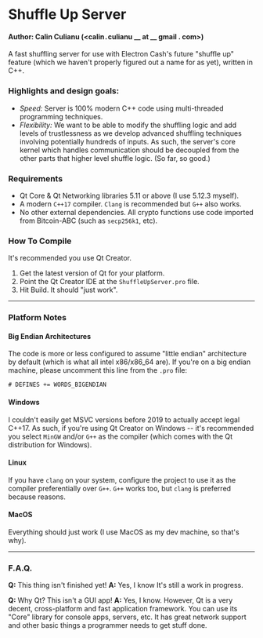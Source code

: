 # Shuffle Up Server
#### Author: Calin Culianu (<calin`.`culianu __ at __ gmail __**.**__ com>) 
A fast shuffling server for use with Electron Cash's future "shuffle up" feature (which we haven't properly figured out a name for as yet), written in C++.

### Highlights and design goals:

- *Speed:* Server is 100% modern C++ code using multi-threaded programming techniques.
- *Flexibility:* We want to be able to modify the shuffling logic and add levels of trustlessness as we develop advanced shuffling techniques involving potentially hundreds of inputs.  As such, the server's core kernel which handles communication should be decoupled from the other parts that higher level shuffle logic.  (So far, so good.)

### Requirements

- Qt Core & Qt Networking libraries 5.11 or above (I use 5.12.3 myself).  
- A modern `C++17` compiler.  `Clang` is recommended but `G++` also works. 
- No other external dependencies.  All crypto functions use code imported from Bitcoin-ABC (such as `secp256k1`, etc).

### How To Compile

It's recommended you use Qt Creator. 

1. Get the latest version of Qt for your platform.
2. Point the Qt Creator IDE at the `ShuffleUpServer.pro` file.
3. Hit Build.  It should "just work".

---

### Platform Notes

#### Big Endian Architectures

The code is more or less configured to assume "little endian" architecture by default (which is what all intel x86/x86_64 are).  If you're on a big endian machine, please uncomment this line from the `.pro` file:

    # DEFINES += WORDS_BIGENDIAN


#### Windows

I couldn't easily get MSVC versions before 2019 to actually accept legal C++17.  As such, if you're using Qt Creator on Windows -- it's recommended you select `MinGW` and/or `G++` as the compiler (which comes with the Qt distribution for Windows).

#### Linux

If you have `clang` on your system, configure the project to use it as the compiler preferentially over `G++`.  `G++` works too, but `clang` is preferred because reasons.

#### MacOS

Everything should just work (I use MacOS as my dev machine, so that's why).

---

### F.A.Q.


**Q:** This thing isn't finished yet!
    **A:** Yes, I know  It's still a work in progress.

**Q:** Why Qt?  This isn't a GUI app! 
**A:** Yes, I know.  However, Qt is a very decent, cross-platform and fast application framework.  You can use its "Core" library for console apps, servers, etc.  It has great network support and other basic things a programmer needs to get stuff done.

